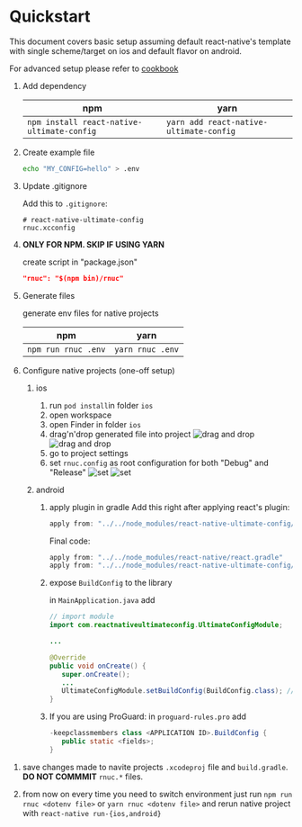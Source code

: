 # Quickstart

This document covers basic setup assuming default react-native's template with
single scheme/target on ios and default flavor on android.

For advanced setup please refer to [cookbook](./cookbook.md)

1. Add dependency

   | npm                                        | yarn                                    |
   | ------------------------------------------ | --------------------------------------- |
   | `npm install react-native-ultimate-config` | `yarn add react-native-ultimate-config` |

1. Create example file

   ```bash
   echo "MY_CONFIG=hello" > .env
   ```

1. Update .gitignore

   Add this to `.gitignore`:

   ```
   # react-native-ultimate-config
   rnuc.xcconfig
   ```

1. **ONLY FOR NPM. SKIP IF USING YARN**

   create script in "package.json"

   ```json
   "rnuc": "$(npm bin)/rnuc"
   ```

1. Generate files

   generate env files for native projects

   | npm                 | yarn             |
   | ------------------- | ---------------- |
   | `npm run rnuc .env` | `yarn rnuc .env` |

1. Configure native projects (one-off setup)

   1. ios

      1. run ```pod install```in folder `ios`
      1. open workspace
      1. open Finder in folder `ios`
      1. drag'n'drop generated file into project
         ![drag and drop](./quickstart.assets/ios.1.png)
         ![drag and drop](./quickstart.assets/ios.2.png)
      1. go to project settings
      1. set `rnuc.config` as root configuration for both "Debug" and "Release"
         ![set](./quickstart.assets/ios.3.png)
         ![set](./quickstart.assets/ios.4.png)

   1. android
      <a name="android"></a>

      1. apply plugin in gradle
         Add this right after applying react's plugin:

         ```gradle
         apply from: "../../node_modules/react-native-ultimate-config/android/rnuc.gradle"
         ```

         Final code:

         ```gradle
         apply from: "../../node_modules/react-native/react.gradle"
         apply from: "../../node_modules/react-native-ultimate-config/android/rnuc.gradle"
         ```

      2. expose `BuildConfig` to the library

         in `MainApplication.java` add

         ```java
         // import module
         import com.reactnativeultimateconfig.UltimateConfigModule;

         ...

         @Override
         public void onCreate() {
            super.onCreate();
            ...
            UltimateConfigModule.setBuildConfig(BuildConfig.class); // expose
         }
         ```

      3. If you are using ProGuard:
         in `proguard-rules.pro` add

         ```java
         -keepclassmembers class <APPLICATION ID>.BuildConfig {
            public static <fields>;
         }
         ```

1) save changes made to navite projects `.xcodeproj` file and `build.gradle`.
   **DO NOT COMMMIT** `rnuc.*` files.

1) from now on every time you need to switch environment just run
   `npm run rnuc <dotenv file>` or `yarn rnuc <dotenv file>` and rerun native project with
   `react-native run-{ios,android}`
